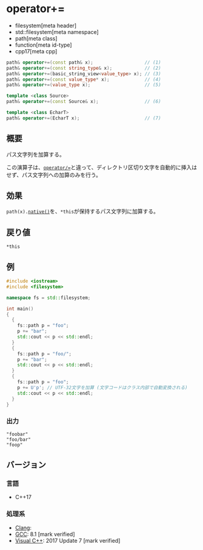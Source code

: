 # operator+=
* filesystem[meta header]
* std::filesystem[meta namespace]
* path[meta class]
* function[meta id-type]
* cpp17[meta cpp]

```cpp
path& operator+=(const path& x);                   // (1)
path& operator+=(const string_type& x);            // (2)
path& operator+=(basic_string_view<value_type> x); // (3)
path& operator+=(const value_type* x);             // (4)
path& operator+=(value_type x);                    // (5)

template <class Source>
path& operator+=(const Source& x);                 // (6)

template <class EcharT>
path& operator+=(EcharT x);                        // (7)
```

## 概要
パス文字列を加算する。

この演算子は、[`operator/=`](op_append_assign.md)と違って、ディレクトリ区切り文字を自動的に挿入はせず、パス文字列への加算のみを行う。


## 効果
`path(x).`[`native()`](native.md)を、`*this`が保持するパス文字列に加算する。


## 戻り値
`*this`


## 例
```cpp example
#include <iostream>
#include <filesystem>

namespace fs = std::filesystem;

int main()
{
  {
    fs::path p = "foo";
    p += "bar";
    std::cout << p << std::endl;
  }
  {
    fs::path p = "foo/";
    p += "bar";
    std::cout << p << std::endl;
  }
  {
    fs::path p = "foo";
    p += U'p'; // UTF-32文字を加算 (文字コードはクラス内部で自動変換される)
    std::cout << p << std::endl;
  }
}
```

### 出力
```
"foobar"
"foo/bar"
"foop"
```

## バージョン
### 言語
- C++17

### 処理系
- [Clang](/implementation.md#clang):
- [GCC](/implementation.md#gcc): 8.1 [mark verified]
- [Visual C++](/implementation.md#visual_cpp): 2017 Update 7 [mark verified]

